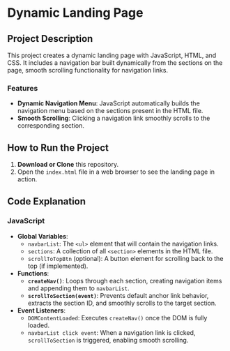 # Dynamic Landing Page

## Project Description

This project creates a dynamic landing page with JavaScript, HTML, and CSS. It includes a navigation bar built dynamically from the sections on the page, smooth scrolling functionality for navigation links.

### Features

- **Dynamic Navigation Menu**: JavaScript automatically builds the navigation menu based on the sections present in the HTML file.
- **Smooth Scrolling**: Clicking a navigation link smoothly scrolls to the corresponding section.

## How to Run the Project

1. **Download or Clone** this repository.
2. Open the `index.html` file in a web browser to see the landing page in action.

## Code Explanation

### JavaScript

- **Global Variables**:
  - `navbarList`: The `<ul>` element that will contain the navigation links.
  - `sections`: A collection of all `<section>` elements in the HTML file.
  - `scrollToTopBtn` (optional): A button element for scrolling back to the top (if implemented).
- **Functions**:
  - **`createNav()`**: Loops through each section, creating navigation items and appending them to `navbarList`.
  - **`scrollToSection(event)`**: Prevents default anchor link behavior, extracts the section ID, and smoothly scrolls to the target section.
- **Event Listeners**:
  - `DOMContentLoaded`: Executes `createNav()` once the DOM is fully loaded.
  - `navbarList click event`: When a navigation link is clicked, `scrollToSection` is triggered, enabling smooth scrolling.
